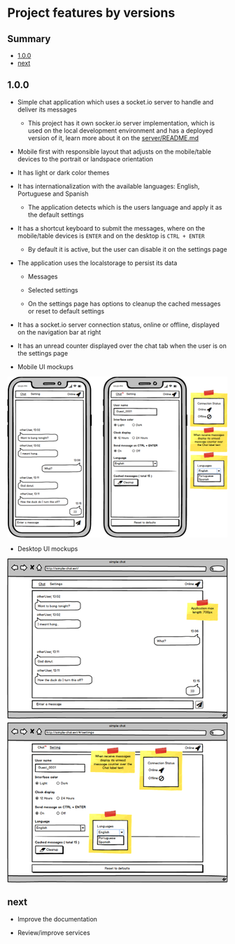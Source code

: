 # Project features by versions

## Summary <!-- omit in toc --> 
- [1.0.0](#100)
- [next](#next)

## 1.0.0

* Simple chat application which uses a socket.io server to handle and deliver its messages

  * This project has it own socker.io server implementation, which is used on the local development environment and has a deployed version of it, learn more about it on the [server/README.md](../../server/README.md)

* Mobile first with responsible layout that adjusts on the mobile/table devices to the portrait or landspace orientation

* It has light or dark color themes

* It has internationalization with the available languages: English, Portuguese and Spanish

  * The application detects which is the users language and apply it as the default settings

* It has a shortcut keyboard to submit the messages, where on the mobile/table devices is `ENTER` and on the desktop is `CTRL + ENTER`

  * By default it is active, but the user can disable it on the settings page

* The application uses the localstorage to persist its data

  * Messages

  * Selected settings

  * On the settings page has options to cleanup the cached messages or reset to default settings

* It has a socket.io server connection status, online or offline, displayed on the navigation bar at right

* It has an unread counter displayed over the chat tab when the user is on the settings page

* Mobile UI mockups

![mobile ui mockups](../assets/mobile-ui-mockups-af.png)

* Desktop UI mockups

![desktop ui mockups](../assets/desktop-ui-mockups-af.png)

## next

* Improve the documentation

* Review/improve services
